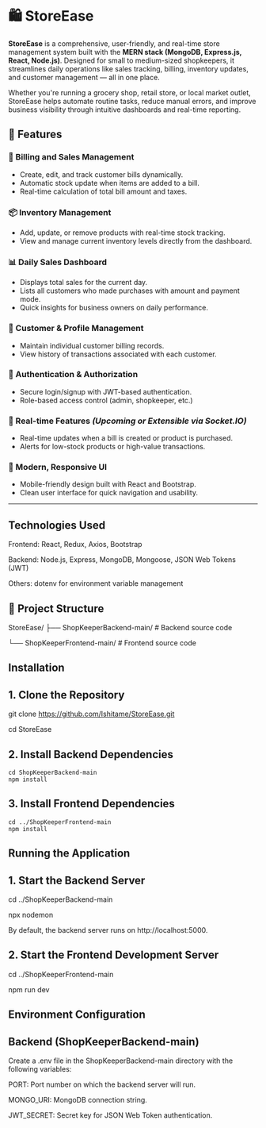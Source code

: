 # 🛍️ StoreEase

**StoreEase** is a comprehensive, user-friendly, and real-time store management system built with the **MERN stack (MongoDB, Express.js, React, Node.js)**. Designed for small to medium-sized shopkeepers, it streamlines daily operations like sales tracking, billing, inventory updates, and customer management — all in one place.

Whether you're running a grocery shop, retail store, or local market outlet, StoreEase helps automate routine tasks, reduce manual errors, and improve business visibility through intuitive dashboards and real-time reporting.

## 🚀 Features

### 🧾 Billing and Sales Management
- Create, edit, and track customer bills dynamically.
- Automatic stock update when items are added to a bill.
- Real-time calculation of total bill amount and taxes.

### 📦 Inventory Management
- Add, update, or remove products with real-time stock tracking.
- View and manage current inventory levels directly from the dashboard.

### 📊 Daily Sales Dashboard
- Displays total sales for the current day.
- Lists all customers who made purchases with amount and payment mode.
- Quick insights for business owners on daily performance.

### 👤 Customer & Profile Management
- Maintain individual customer billing records.
- View history of transactions associated with each customer.

### 🔐 Authentication & Authorization
- Secure login/signup with JWT-based authentication.
- Role-based access control (admin, shopkeeper, etc.)

### 💬 Real-time Features *(Upcoming or Extensible via Socket.IO)*
- Real-time updates when a bill is created or product is purchased.
- Alerts for low-stock products or high-value transactions.

### 📱 Modern, Responsive UI
- Mobile-friendly design built with React and Bootstrap.
- Clean user interface for quick navigation and usability.

---
## Technologies Used
Frontend: React, Redux, Axios, Bootstrap

Backend: Node.js, Express, MongoDB, Mongoose, JSON Web Tokens (JWT)

Others: dotenv for environment variable management

## 📁 Project Structure
StoreEase/
├── ShopKeeperBackend-main/   # Backend source code

└── ShopKeeperFrontend-main/  # Frontend source code

## Installation
## 1. Clone the Repository
   git clone https://github.com/Ishitame/StoreEase.git
   
   cd StoreEase
##  2. Install Backend Dependencies
    cd ShopKeeperBackend-main
    npm install
## 3. Install Frontend Dependencies
    cd ../ShopKeeperFrontend-main
    npm install

## Running the Application
## 1. Start the Backend Server
   cd ../ShopKeeperBackend-main
   
   npx nodemon
   
   By default, the backend server runs on http://localhost:5000.

## 2. Start the Frontend Development Server
   cd ../ShopKeeperFrontend-main
   
   npm run dev

## Environment Configuration
## Backend (ShopKeeperBackend-main)
Create a .env file in the ShopKeeperBackend-main directory with the following variables:

PORT: Port number on which the backend server will run.

MONGO_URI: MongoDB connection string.

JWT_SECRET: Secret key for JSON Web Token authentication.





    




